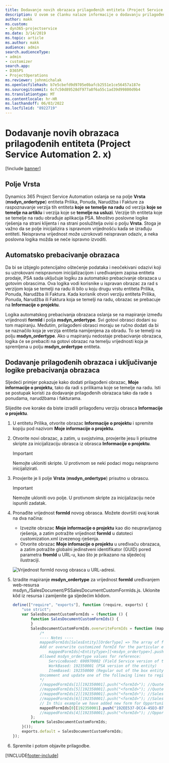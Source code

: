 ```yaml
---
title: Dodavanje novih obrazaca prilagođenih entiteta (Project Service Automation 2. x)
description: U ovom se članku nalaze informacije o dodavanju prilagođenih obrazaca entiteta za prilike, ponude, narudžbe ili fakture u Dynamics 365 Project Service Automation verziji 2.x.
author: makk
ms.custom:
- dyn365-projectservice
ms.date: 3/14/2019
ms.topic: article
ms.author: makk
audience: admin
search.audienceType:
- admin
- customizer
search.app:
- D365PS
- ProjectOperations
ms.reviewer: johnmichalak
ms.openlocfilehash: b7e5cbefd9d9705e0bafcb2551e1ce56457a187e
ms.sourcegitcommit: 6cfc50d89528df977a8f6a55c1ad39d99800d9b4
ms.translationtype: MT
ms.contentlocale: hr-HR
ms.lasthandoff: 06/03/2022
ms.locfileid: "8922719"
---
```

# <a name="add-new-custom-entity-forms-project-service-automation-2x"></a>Dodavanje novih obrazaca prilagođenih entiteta (Project Service Automation 2. x)

[!include [banner](../../includes/psa-now-project-operations.md)]

## <a name="type-field"></a>Polje Vrsta 

Dynamics 365 Project Service Automation oslanja se na polje **Vrsta** (**msdyn\_ordertype**) entiteta Prilika, Ponuda, Narudžba i Fakture za raspoznavanje verzija tih entiteta **koje se temelje na radu** od verzija **koje se temelje na artiklu** i verzija koje se **temelje na usluzi**. Verzije tih entiteta koje se temelje na radu obrađuje aplikacija PSA. Mnoštvo poslovne logike rješenja na strani klijenta i na strani poslužitelja ovisi o polju **Vrsta**. Stoga je važno da se polje inicijalizira s ispravnom vrijednošću kada se izrađuju entiteti. Neispravna vrijednost može uzrokovati neispravan odaziv, a neka poslovna logika možda se neće ispravno izvoditi.

## <a name="automatic-form-switching"></a>Automatsko prebacivanje obrazaca

Da bi se izbjeglo potencijalno oštećenje podataka i neočekivani odazivi koji su uzrokovani neispravnom inicijalizacijom i uređivanjem zapisa entiteta prodaje, PSA sada uključuje logiku za automatsko prebacivanje obrazaca u gotovim obrascima. Ova logika vodi korisnike u ispravan obrazac za rad s verzijom koja se temelji na radu ili bilo u koju drugu vrstu entiteta Prilika, Ponuda, Narudžba ili Faktura. Kada korisnik otvori verziju entiteta Prilika, Ponuda, Narudžba ili Faktura koja se temelji na radu, obrazac se prebacuje na **Informacije o projektu**.

Logika automatskog prebacivanja obrazaca oslanja se na mapiranje između vrijednosti **formId** i polja **msdyn\_ordertype**. Svi gotovi obrasci dodani su tom mapiranju. Međutim, prilagođeni obrasci moraju se ručno dodati da bi se naznačilo koja je verzija entiteta namijenjena za obradu. To se temelji na polju **msdyn\_ordertype**. Ako u mapiranju nedostaje prebacivanje obrazaca, logika će se prebaciti na gotovi obrazac na temelju vrijednosti koja je spremljena u polju **msdyn\_ordertype** entiteta.

## <a name="add-custom-forms-and-turn-on-the-form-switching-logic"></a>Dodavanje prilagođenih obrazaca i uključivanje logike prebacivanja obrazaca

Sljedeći primjer pokazuje kako dodati prilagođeni obrazac, **Moje informacije o projektu**, tako da radi s prilikama koje se temelje na radu. Isti se postupak koristi za dodavanje prilagođenih obrazaca tako da rade s ponudama, narudžbama i fakturama.

Slijedite ove korake da biste izradili prilagođenu verziju obrasca **Informacije o projektu**.

1. U entitetu Prilika, otvorite obrazac **Informacije o projektu** i spremite kopiju pod nazivom **Moje informacije o projektu**.
2. Otvorite novi obrazac, a zatim, u svojstvima, provjerite jesu li prisutne skripte za inicijalizaciju obrasca iz obrasca **Informacije o projektu**. 

    > [!IMPORTANT]
    > Nemojte ukloniti skripte. U protivnom se neki podaci mogu neispravno inicijalizirati.

3. Provjerite je li polje **Vrsta** (**msdyn\_ordertype**) prisutno u obrascu. 

    > [!IMPORTANT]
    > Nemojte ukloniti ovo polje. U protivnom skripte za inicijalizaciju neće ispuniti zadatak.

4. Pronađite vrijednost **formId** novog obrasca. Možete dovršiti ovaj korak na dva načina:

    - Izvezite obrazac **Moje informacije o projektu** kao dio neupravljanog rješenja, a zatim potražite vrijednost **formId** u datoteci customization.xml izvezenog rješenja.
    - Otvorite obrazac **Moje infomacije o projektu** u uređivaču obrazaca, a zatim potražite globalni jedinstveni identifikator (GUID) pored parametra **fromId** u URL-u, kao što je prikazano na sljedećoj ilustraciji.

    ![Vrijednost formId novog obrasca u URL-adresi.](media/how-to-add-custom-forms-in-v2.0.png)

5. Izradite mapiranje **msdyn\_ordertype** za vrijednost **formId** uređivanjem web-resursa msdyn\_/SalesDocument/PSSalesDocumentCustomFormIds.js. Uklonite kȏd iz resursa i zamijenite ga sljedećim kȏdom.

    ```javascript
    define(["require", "exports"], function (require, exports) {
        "use strict";
        var SalesDocumentCustomFormIds = (function () {
            function SalesDocumentCustomFormIds() {
            }
            SalesDocumentCustomFormIds.overwriteFormIds = function (mappedFormIds) {
                /*
                ---- Notes ----
                mappedFormIds[SalesEntity][OrderType] => The array of forms IDs that support particular entity and order type
                Add or overwrite customized formId for the particular entity and order type by calling:
                    mappedFormIds[<EntityType>][<msdyn_ordertype>].push("<formId>");
                Allowed msdyn_ordertype values for reference:
                    ServiceBased: 690970002 (Field Service version of the entity)
                    WorkBased: 192350001 (PSA version of the entity)
                    ItemBased: 192350000 (Regular out of the box entity)
                Uncomment and update one of the following lines to register custom PSA form for required entity:
                */      
                //mappedFormIds[1][192350001].push("<formId>"); //Quote
                //mappedFormIds[5][192350001].push("<formId>"); //Quote Line
                //mappedFormIds[2][192350001].push("<formId>"); //Sales Order
                //mappedFormIds[6][192350001].push("<formId>"); //Sales Order Line
                // In this example we have added new form for Opportunity
                mappedFormIds[0][192350001].push("192EE537-DCC4-45D3-B7AF-EA694B9113D2"); //Opportunity
                //mappedFormIds[4][192350001].push("<formId>"); //Opportunity Line
            };
            return SalesDocumentCustomFormIds;
        }());
        exports.default = SalesDocumentCustomFormIds;
    });
    ```

6. Spremite i potom objavite prilagodbe.


[!INCLUDE[footer-include](../../includes/footer-banner.md)]
